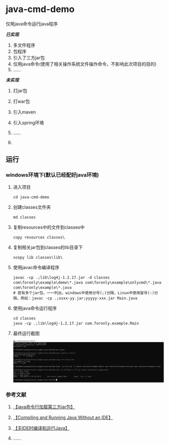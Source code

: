 # java-cmd-demo
仅用java命令运行java程序

***已实现***

1.   多文件程序
2.   包程序
3.   引入了三方jar包
4.   仅用java命令(使用了相关操作系统文件操作命令，不影响此次项目的目的)
5.   ......

***未实现***

1. 打jar包
2. 打war包
3. 引入maven
4. 引入spring环境
5.	......

4.   


## 运行

### windows环境下(默认已经配好java环境)
1.   进入项目

     ```shell
     cd java-cmd-demo
     ```

2.   创建classes文件夹

     ```shell
     md classes
     ```

3.   复制resources中的文件到classes中

     ```shell
     copy resources classes\
     ```

4.   复制相关jar包到classes的lib目录下

     ```shell
     xcopy lib classes\lib\
     ```

5.   使用javac命令编译程序

     ```shell
     javac -cp .;lib\log4j-1.2.17.jar -d classes com\foronly\example\demo\*.java com\foronly\example\onlycmd\*.java com\foronly\example\*.java
     # 若有多个jar包，一一列出，windows中使用分号(;)分隔，Linux中使用冒号(:)分隔，例如：javac -cp .;xxxx-yy.jar;yyyyy-xxx.jar Main.java
     ```

6.   使用java命令运行程序

     ```shell
     cd classes
     java -cp .;lib\log4j-1.2.17.jar com.foronly.example.Main
     ```

7.   最终运行截图

     ![image-20230602155847507](Images/image-20230602155847507.png)



### 参考文献

1.    [【java命令行加载第三方jar包】](https://juejin.cn/s/java%E5%91%BD%E4%BB%A4%E8%A1%8C%E5%8A%A0%E8%BD%BD%E7%AC%AC%E4%B8%89%E6%96%B9jar%E5%8C%85)

2.    [【Compiling and Running Java Without an IDE】](https://dzone.com/articles/compiling-and-running-java)

3.    [【无IDE时编译和运行Java】](https://www.cnblogs.com/GarfieldEr007/p/9953844.html)
4.    ......
